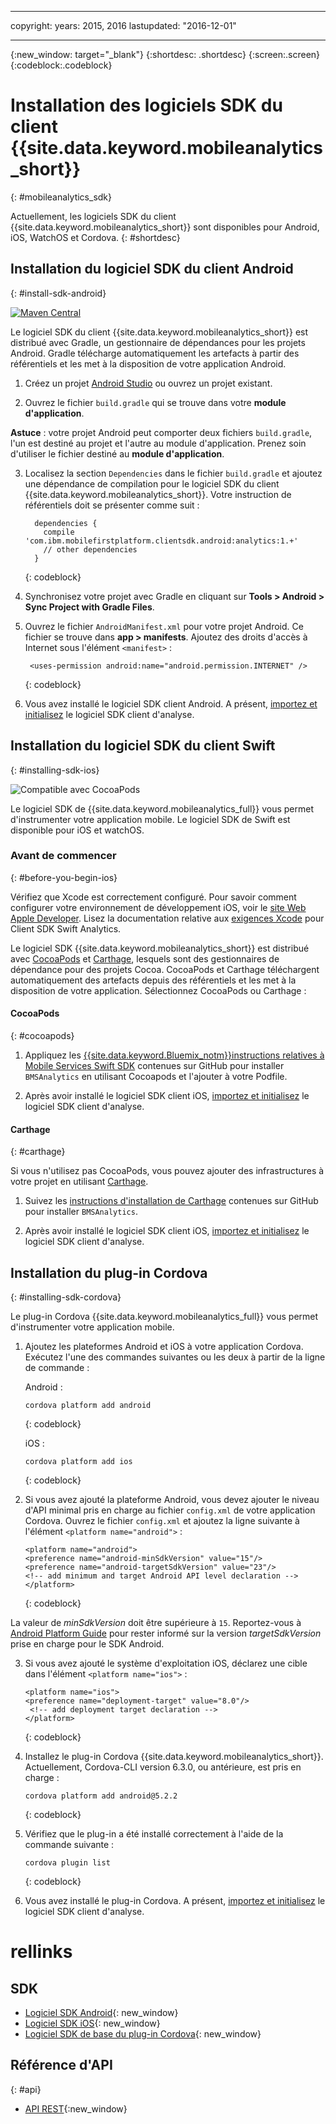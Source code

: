﻿---

copyright:
  years: 2015, 2016
lastupdated: "2016-12-01"

---
{:new_window: target="_blank"}
{:shortdesc: .shortdesc}
{:screen:.screen}
{:codeblock:.codeblock}

# Installation des logiciels SDK du client {{site.data.keyword.mobileanalytics_short}}
{: #mobileanalytics_sdk}

Actuellement, les logiciels SDK du client
{{site.data.keyword.mobileanalytics_short}} sont disponibles pour Android, iOS, WatchOS et Cordova.
{: #shortdesc}

## Installation du logiciel SDK du client Android
{: #install-sdk-android}

[![Maven Central](https://maven-badges.herokuapp.com/maven-central/com.ibm.mobilefirstplatform.clientsdk.android/analytics/badge.svg)](https://maven-badges.herokuapp.com/maven-central/com.ibm.mobilefirstplatform.clientsdk.android/analytics)

Le logiciel SDK du client {{site.data.keyword.mobileanalytics_short}} est distribué avec Gradle, un gestionnaire de dépendances pour les projets Android. Gradle télécharge automatiquement les artefacts à partir des référentiels et les met à la disposition de votre application Android.

1. Créez un projet [Android Studio](http://developer.android.com/sdk/index.html) ou ouvrez un projet existant.

2. Ouvrez le fichier `build.gradle` qui se trouve dans votre **module d'application**.

  **Astuce** : votre projet Android peut comporter deux fichiers `build.gradle`, l'un est destiné au projet et l'autre au module d'application. Prenez soin d'utiliser le fichier destiné au **module d'application**.

3. Localisez la section `Dependencies` dans le fichier `build.gradle` et ajoutez une dépendance de compilation pour le logiciel SDK du client {{site.data.keyword.mobileanalytics_short}}. Votre instruction de référentiels doit se présenter comme suit :

	```
      dependencies {
        compile 'com.ibm.mobilefirstplatform.clientsdk.android:analytics:1.+'
    	// other dependencies  
      }
  	```
  	{: codeblock}

4. Synchronisez votre projet avec Gradle en cliquant sur **Tools &gt; Android &gt; Sync Project with Gradle Files**.

5. Ouvrez le fichier `AndroidManifest.xml` pour votre projet Android. Ce fichier se trouve dans **app > manifests**. Ajoutez des droits d'accès à Internet sous l'élément `<manifest>` :

	```
	 <uses-permission android:name="android.permission.INTERNET" />
   ```
   {: codeblock}
   
6. Vous avez installé le logiciel SDK client Android. A présent, [importez et initialisez](sdk.html#initalize-ma-sdk) le logiciel SDK client d'analyse.   

## Installation du logiciel SDK du client Swift
{: #installing-sdk-ios}

![Compatible avec CocoaPods](https://img.shields.io/cocoapods/v/BMSAnalytics.svg)

Le logiciel SDK de {{site.data.keyword.mobileanalytics_full}} vous permet d'instrumenter votre application mobile. Le logiciel SDK de Swift est disponible pour iOS et watchOS.

### Avant de commencer
{: #before-you-begin-ios}

Vérifiez que Xcode est correctement configuré. Pour savoir comment configurer votre environnement de développement iOS, voir le [site Web Apple Developer](https://developer.apple.com/support/xcode/). Lisez la documentation relative aux [exigences Xcode](https://github.com/ibm-bluemix-mobile-services/bms-clientsdk-swift-analytics/tree/development#requirements) pour Client SDK Swift Analytics.

Le logiciel SDK {{site.data.keyword.mobileanalytics_short}} est distribué avec [CocoaPods](https://cocoapods.org/) et  [Carthage](https://github.com/Carthage/Carthage#getting-started), lesquels sont des gestionnaires de dépendance pour des projets Cocoa. CocoaPods et Carthage téléchargent automatiquement des artefacts depuis des référentiels et les met à la disposition de votre application. Sélectionnez CocoaPods ou Carthage :

#### CocoaPods
{: #cocoapods}

1. Appliquez les [{{site.data.keyword.Bluemix_notm}}instructions relatives à Mobile Services Swift SDK](https://github.com/ibm-bluemix-mobile-services/bms-clientsdk-swift-analytics/tree/development#cocoapods) contenues sur GitHub pour installer `BMSAnalytics` en utilisant Cocoapods et l'ajouter à votre Podfile. 
	
2. Après avoir installé le logiciel SDK client iOS, [importez et initialisez](sdk.html#initalize-ma-sdk) le logiciel SDK client d'analyse.   

#### Carthage
{: #carthage}

Si vous n'utilisez pas CocoaPods, vous pouvez ajouter des infrastructures à votre projet en utilisant [Carthage](https://github.com/Carthage/Carthage#if-youre-building-for-ios-tvos-or-watchos).

1. Suivez les [instructions d'installation de Carthage](https://github.com/ibm-bluemix-mobile-services/bms-clientsdk-swift-analytics/tree/development#carthage) contenues sur GitHub pour installer `BMSAnalytics`.

2. Après avoir installé le logiciel SDK client iOS, [importez et initialisez](sdk.html#initalize-ma-sdk) le logiciel SDK client d'analyse.

## Installation du plug-in Cordova
{: #installing-sdk-cordova}

Le plug-in Cordova {{site.data.keyword.mobileanalytics_full}} vous permet d'instrumenter votre application mobile. 

1. Ajoutez les plateformes Android et iOS à votre application Cordova. Exécutez l'une des commandes suivantes ou les deux à partir de la ligne de commande :
   
   Android :

	 ```
	 cordova platform add android
	 ```
	 {: codeblock}
	
   iOS :
   	
	```
	cordova platform add ios
	```
   {: codeblock}
	
2. Si vous avez ajouté la plateforme Android, vous devez ajouter le niveau d'API minimal pris en charge au fichier `config.xml` de votre application Cordova. Ouvrez le fichier `config.xml` et ajoutez la ligne suivante à l'élément `<platform name="android">` :

	```
	<platform name="android">  
  	<preference name="android-minSdkVersion" value="15"/>
  	<preference name="android-targetSdkVersion" value="23"/>
  	<!-- add minimum and target Android API level declaration -->
  	</platform>
	```
   {: codeblock}

 La valeur de *minSdkVersion* doit être supérieure à `15`. Reportez-vous à [Android Platform Guide](https://cordova.apache.org/docs/en/latest/guide/platforms/android/) pour rester informé sur la version *targetSdkVersion* prise en charge pour le SDK Android.

3. Si vous avez ajouté le système d'exploitation iOS, déclarez une cible dans l'élément `<platform name="ios">` :

	```
	<platform name="ios">
    <preference name="deployment-target" value="8.0"/>
     <!-- add deployment target declaration -->
  	</platform>
	```
	{: codeblock}

4. Installez le plug-in Cordova {{site.data.keyword.mobileanalytics_short}}. Actuellement, Cordova-CLI version 6.3.0, ou antérieure, est pris
en charge  :

 	```
	cordova platform add android@5.2.2
	```
	{: codeblock}

5. Vérifiez que le plug-in a été installé correctement à l'aide de la commande suivante :
	
	```
	cordova plugin list
	```
	{: codeblock}
	
6. Vous avez installé le plug-in Cordova. A présent, [importez et initialisez](sdk.html#initalize-ma-sdk) le logiciel SDK client d'analyse.

# rellinks

## SDK
* [Logiciel SDK Android](https://github.com/ibm-bluemix-mobile-services/bms-clientsdk-android-analytics){: new_window}  
* [Logiciel SDK iOS](https://github.com/ibm-bluemix-mobile-services/bms-clientsdk-swift-analytics){: new_window}
* [Logiciel SDK de base du plug-in Cordova](https://www.npmjs.com/package/bms-core){: new_window}

## Référence d'API
{: #api}
* [API REST](https://mobile-analytics-dashboard.{DomainName}/analytics-service/){:new_window}
